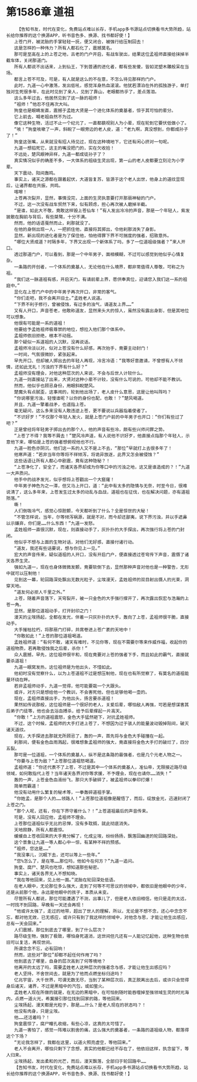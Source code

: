 # 第1586章 道祖
        【告知书友，时代在变化，免费站点难以长存，手机app多书源站点切换看书大势所趋，站长给你推荐的这个换源APP，听书音色多、换源、找书都好使！】
       上苍门开，被泥胎的手掌轻轻一抚，便又闭合，被强行给压制回去！
       这是怎样的一种伟力？所有人都石化了，震撼莫名。
       那可是至高在上的上苍之地，古老的门户开启，有战车驶出，结果这位孟祖师直接给抹掉半截车体，关闭那道门。
       所有人都说不出话来，上到仙王，下到普通的进化者，都有些发傻，皆如泥塑木雕般呆在当场。
       都言上苍不可及，可是，有人就是这么的不在意，不怎么待见那样的门户。
       此时，九道一心中激荡，发出低吼，感觉浑身热血滚滚。他犹若漂泊在外的孤独游子，单打独对生死很多年，在此时见到了亲人，见到了靠山，老眼都热乎了，差点落泪。
       这么多年过去，他居然见到了这一脉的祖师！
       “祖师！”他忍不住再次大叫。
       狗皇也是眼睛发直，震撼于孟姓大贤是一个进化体系的奠基者，惊于其可怕的辈分。
       它上前去，喊老祖自然不为过。
       像它这种生物，活过不止一个纪元了，一直都藐视别人为小辈，现在轮到它要伏低做小了。
       “咳！”狗皇咳嗽了一声，斜睨了一眼旁边的老人皮，道：“老九啊，真没想到，你都成孙子了！”
       狗皇这张嘴，从来就没有招人待见过，现在这种境地下，它还有闲心挤对一句呢。
       九道一想掐死它，这主的嘴没把门的，实在欠收拾！
       不远处，楚风眼神异样，九道一都成徒孙子了？
       真实情况似乎的确差不多，一大体系的祖级生灵出现，第一山的老人皮都要立刻沦为小字辈。
       天下震动，阳间轰鸣。
       事实上，诸天之源都在跟着起伏，大道皆复苏，皆源于这个老人出世，他身上的道纹显现后，让诸界都在共振，共鸣。
       喀嚓！
       上苍再次裂开，显然，事情没完，上面的生灵执意要打开那扇神秘的门户。
       不过，这一次没有战车贸然下来，似有顾虑，担心再次被人磨掉半截。
       “是谁，如此大不敬，竟敢这样毁上苍仙车！”有人发出冷冷的声音，那是一个年轻人，紫发披散在胸前与背后，有些桀骜，十分不满。
       然而，他的话语戛然而止，刹那就没了。
       在他的身侧出现一人，一把抓住他，直接将其掷出，令他刹那消失了身影。
       显然，新出现的进化者是为了保住他，怕他得罪下界不可揣度的强者，招致意外。
       “哪位大贤成道？时隔多年，下界又出现一个新体系了吗，多了一位道祖级强者？”来人开口。
       透过那道门户，可以看到，那是一个中年男子，面相模糊，不过可以感觉到他似乎心情复杂。
       一条路的开创者，一个体系的奠基人，无论他在什么境界，都非常值得人尊敬，可称之为祖。
       “我们这一脉道祖有感，开启天门，有请前辈上界，愿供奉真位，迎请您入我们这一系的祖庭中。”
       显化在上苍门户中的中年男子再次开口，非常的客气。
       “你们走吧，我不会离开旧土。”孟姓老人说道。
       “下界不利于修行，曾被侵蚀，有过多的浊气，请道友上界……”
       又有人开口，声音苍老，他敢称道友，显然来头大的惊人，虽然没有露出身影，但是其地位可以想象。
       他很有可能是一系的道祖！
       他要给予孟姓祖师极尊崇的地位，想拉入他们那个体系中。
       孟祖师依旧拒绝，根本不动摇。
       那个疑似一系道祖的人沉默，没再说话。
       孟祖师冷淡以对，似对上苍没有什么好感，再次抬手，竟要主动封门！
       一时间，气氛很微妙，紧张起来。
       早先开口、但却被人掷出去的年轻人再现，冷言冷语：“我等好意邀请，不曾想有人不领情，还如此无礼！污浊的下界有什么好？”
       孟祖师没有理会，对他这种层次的人来说，不会与后世人计较什么。
       九道一则直接站了出来，大贤对这种小辈不计较，没有什么可说的，可他却不能不教训。
       然而，他似乎也顾忌身份，用眼斜睨楚风。
       楚魔头有点腻歪，这事闹的，轮到他出场了，老人皮什么意思，这是让他叫阵吗？
       “你说哪里污浊，轻慢谁呢？以你的身份也配，也敢！？”楚风喝道。
       并且，九道一擎着战矛，也遥指上苍。
       毫无疑问，这么多来没有人敢违逆上苍，更不要说以兵器指着使者了。
       “不识好歹！”不仅那个年轻人发火，就是上苍门户前的中年男子也开口：“你们有些过了吧？”
       正是曾经将年轻男子掷出去的那个人，他的声音有些冷，颇有些兴师问罪之势。
       “上苍了不得？我等不屑去！”楚风冷声道，有人说他不识好歹，他直接点指那个年轻人，示意他下来，哪怕是上苍的强者想俯视他也不行。
       九道一脸色亦阴沉，他们这一系的人又不是上不去，“那位”早就打上去很多年了！
       他寒声道：“若非当年你等将不祥倾泻，将诡异放逐，此界又怎会被侵蚀？”
       这些话语让所有人都心中剧震，竟有这种隐秘？！
       “上苍净化了，安全了，而诸天各界却成为你等口中的污浊之地，这又是谁造成的？！”九道一大声质问。
       他手中的战矛发光，似乎想将上苍戳出一个大窟窿！
       中年男子神色为之一滞，但又马上开口，道：“此中有太多的隐情与无奈，时至今日，很难说清了，这么多年来，上苍发生过太多的动乱与血战，道祖也在征伐，也在解决问题，亦有道祖殒落。”
       嘶！
       人们倒吸冷气，感觉心惊胆颤，今天都听到了什么？全是惊世的大秘！
       “不管怎样说，当年，尔等倾泻祸源，就是不对，而今却还鄙夷，说下界污浊，并以手遮鼻以示嫌弃，你们是……什么东西！”九道一发怒。
       孟姓祖师一直很沉默，现在，则直接动手了，灰扑扑的大手探出，再次强行将上苍的门封闭。
       他似乎不想与上面的生物对话，对他们无好感，直接付诸行动。
       “道友，我还有些话要说，想与你见上一见。”
       宏大的声音传来，疑似道祖的人开口，没有开启门户，便直接透过苍穹传下声音，震慑了诸天各界生灵。
       强如九道一，现在也身体微微发颤，竟要软倒下去，显然那种声音对他也是一种警告，无形中就可以压制他！
       见到这一幕，轮回路深处飘出无数光粒子，尘埃漫天，孟姓祖师的双目射出慑人的光束，洞穿天地。
       “道友何必拒人千里之外。”
       上苍，随着声音落下，天穹裂开，被一只金色的大手强行撑开了，再次露出恢宏与浩瀚的上苍一角。
       显然，是那位道祖动手，打开封印之门！
       漫天的尘埃扬起，全都在发光，伴着一只灰扑扑的大手，轰向了上苍，孟祖师很干脆，直接动手。
       大手摧枯拉朽，将那扇门打碎，并席卷进上苍广袤的天地中！
       “你敢如此！”上苍的那位道祖喝道。
       孟姓祖师道：“有何不敢，诸天有难时，不见你等，现在不需要尔等来作威作福，收起你的道祖物质，若再敢侵蚀我之后辈，杀你！”
       众人震撼，早先，这位祖师很平和，现在竟要对上苍的强者下手，而且如此的霸气，直接就要杀道祖！
       九道一眼窝发热，这位祖师是为他出头，不惜如此。
       他初时没有觉察什么，以为上苍道祖不过是想压制他，现在也有所觉察了，有莫名的道祖能量环绕在畔。
       若非孟祖师动手，九道一觉得，他可能要栽一个大跟头。
       或许，对方只是想给他一个教训，不会害死他，但也足够他喝一壶的。
       现在，孟祖师直接出手，为他出头，扬言要杀道祖！
       果然如传说那般，这位祖师是一个很好的老人，关爱后辈，哪怕敌人再强，可若是想谋害其后弟子门徒等，他也会去浴血搏杀，给予后辈撑起一片高天。
       “你敢！”上方的道祖震怒，金色大手猛然砸下，对抗孟姓祖师。
       不过，这个时候，孟祖师的大手打进上苍了，不想因为过于骇人的能量波动毁掉阳间，破灭诸天道纹。
       现在，大手探进去那就无所顾忌了，轰的一声，首先将与金色大手碰撞在一起。
       刹那间，便有金色血雨溅起，很难想象孟祖师的强大，竟直接将金色大手打的破烂了，四分五裂。
       那可是一位道祖，一个体系的奠基人，纵不是这条路的最强者，也是几个元老人物之一。
       “你要与上苍为敌？”上苍那位道祖怒喝道。
       孟祖师道：“你还代表不了上苍，不过是其中一个体系的奠基人，准仙帝，无限接近路尽级领域，如何敢指代上苍？当年诸天各界对你等求援，不予理会，现在也请你……消失！”
       轰的一声，上苍金色血液纷飞，那只大手破碎了，被孟祖师以拳印打爆！
       简单而霸道！
       他没有动用什么繁复的秘术等，一拳轰碎道祖手掌。
       “你姓孟，是那个人的……领路人！”上苍那位道祖像是醒悟了，而后，绽放金光，迅速封闭了上苍之门。
       “那个人呢，还有，你在下界守着什么？！”上苍道祖最后的声音传来。
       可是，没有人回应他，孟祖师不理会。
       上苍那位道祖似乎无比的忌惮，没有多耽搁，就此彻底消失。
       天地寂静，所有人都震惊。
       缓缓自上苍收回来的大手竟分解了，化成尘埃，纷纷扬扬，飘落回幽邃的轮回路深处。
       这个景象让九道一等人都心中一惊，有某种不祥的预感。
       “祖师，您这是……”
       “我没事儿，沉眠下去，还可以等上一些年。”
       “您%怎么了，是在等……那位吗，他如今在何方？”九道一追问。
       狗皇、腐尸、楚风也吃惊，想知道那些秘密。
       事实上，诸天各界无人不想知晓。
       “我在等他回来，见上他一面。”泥胎在轮回深处低语。
       在老人眼中，无论那位多么强大，走到了何等不可思议的领域中，都依旧是他眼中的少年，还是从前那个他，永远是他眼中的孩子，本质从未变。
       尽管所有人都说，那位可能遭遇了不测，出事儿了，但是老人依旧相信，他只是走的太远，一时找不到回路，早晚有一天还会再现！
       “他或许太强了，走过的地带，超出了世人的理解，所以，无论是不想不念，还心中念念不忘，都对他无效，已无感应，或许只有到了我这样的领域中，对他念与思，才能让他生出感应，总有一天会回来。”
       人们震撼，那位到底去了哪里，到了什么层次？
       路尽级生物，强到了极致，哪怕身死道消，这世间但凡还有一人能记忆起他，这种生物也依旧可以复活，再现世间。
       所谓念念不忘，必有回响！
       然而，这些对“那位”却都不起任何作用了吗？
       他到底去了哪里，自身的层次高到了何等境地？
       他离开的太远了吗，需要孟姓老人这种层次的强者念与感，才能让他生出感应吗？
       老人坚持，不舍世间去，就是为了他而点燃坐标归途吗？
       亿兆宇宙，大千世界，可谓无数无尽，当到了某种层次后，真正脱离出去后，或许只会觉得身后诸天，诸界，不过是黑暗中的汽包，或如萤火。
       孟姓老人现在所做的就是，在无边的黑暗中，在可怕到随时能吞噬掉至强领域生灵的时光海内，点燃一道火光，希冀接引那位找到回家的路，等他回来。
       尘埃扬起，漫天都是光粒子，那是……什么？是老人现在的状态吗？！
       他没有肉身，只是尘埃。
       他……还活着吗？！
       狗皇震惊了，腐尸瞳孔收缩，有些心凉，这真的太可惜了。
       九道一害怕了，感觉一阵难以割舍的痛，这么强大的奠基者，一条路的道祖级人物，都落得这个下场？
       “无论我怎样了，我都在这里，以道火照亮虚空，等他回来。”
       老人不会离开，哪怕只剩下了念想，真实的他都已经不存在了，他依旧这样，执念留下，等人归来。
       尘埃扬起，发出柔和的光芒，而后，漫天飘落，全部归于轮回路中……
       【告知书友，时代在变化，免费站点难以长存，手机app多书源站点切换看书大势所趋，站长给你推荐的这个换源APP，听书音色多、换源、找书都好使！】